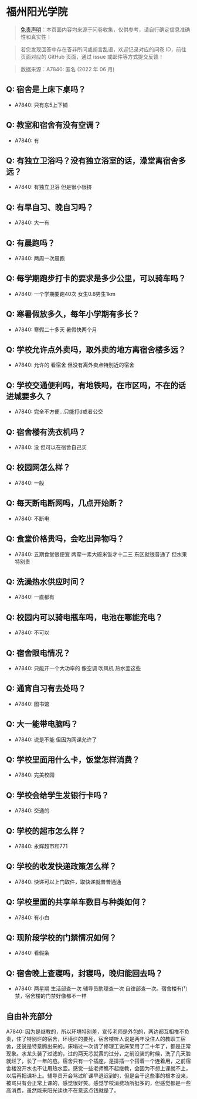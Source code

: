 # 福州阳光学院

> [免责声明](https://colleges.chat/#_3)：本页面内容均来源于问卷收集，仅供参考，请自行确定信息准确性和真实性！

> 若您发现回答中存在答非所问或胡言乱语，欢迎记录对应的问卷 ID，前往页面对应的 GitHub 页面，通过 issue 或邮件等方式提交反馈！

> 数据来源：A7840: 匿名 (2022 年 06 月)

## Q: 宿舍是上床下桌吗？

- A7840: 只有东5上下铺

## Q: 教室和宿舍有没有空调？

- A7840: 有

## Q: 有独立卫浴吗？没有独立浴室的话，澡堂离宿舍多远？

- A7840: 有独立卫浴 但是很小很挤

## Q: 有早自习、晚自习吗？

- A7840: 大一有

## Q: 有晨跑吗？

- A7840: 两周一次晨跑

## Q: 每学期跑步打卡的要求是多少公里，可以骑车吗？

- A7840: 一个学期要跑40次 女生0.8男生1km

## Q: 寒暑假放多久，每年小学期有多长？

- A7840: 寒假二十多天 暑假快两个月

## Q: 学校允许点外卖吗，取外卖的地方离宿舍楼多远？

- A7840: 允许的 看宿舍 但没有离外卖点特别近的宿舍

## Q: 学校交通便利吗，有地铁吗，在市区吗，不在的话进城要多久？

- A7840: 完全不方便...只能打d或者公交

## Q: 宿舍楼有洗衣机吗？

- A7840: 没 但可以在宿舍自己买

## Q: 校园网怎么样？

- A7840: 一般

## Q: 每天断电断网吗，几点开始断？

- A7840: 不断电

## Q: 食堂价格贵吗，会吃出异物吗？

- A7840: 五期食堂很便宜 两荤一素大碗米饭才十二三 东区就很普通了 但水果特别贵

## Q: 洗澡热水供应时间？

- A7840: 一直都有

## Q: 校园内可以骑电瓶车吗，电池在哪能充电？

- A7840: 不可以

## Q: 宿舍限电情况？

- A7840: 只能开一个大功率的 像空调 吹风机 热水壶这些

## Q: 通宵自习有去处吗？

- A7840: 图书馆

## Q: 大一能带电脑吗？

- A7840: 说是不能 但因为网课允许了

## Q: 学校里面用什么卡，饭堂怎样消费？

- A7840: 完美校园

## Q: 学校会给学生发银行卡吗？

- A7840: 交通的

## Q: 学校的超市怎么样？

- A7840: 永辉超市和771

## Q: 学校的收发快递政策怎么样？

- A7840: 快递可以上门取件，取快递就普普通通

## Q: 学校里面的共享单车数目与种类如何？

- A7840: 有小白

## Q: 现阶段学校的门禁情况如何？

- A7840: 看假条

## Q: 宿舍晚上查寝吗，封寝吗，晚归能回去吗？

- A7840: 两星期 生活部查一次 辅导员助理查一次 自律部查一次。宿舍楼有门禁，宿舍楼的门禁好像都不一样

## 自由补充部分

A7840: 因为是继教的，所以环境特别差，宣传老师是外包的，两边都互相推不负责，住了特别烂的宿舍，环境烂的要死，宿舍楼听人说是两年没住人的教职工宿舍，还说是特意腾出来的。床塌过一次请了修理工说床架用了二十年了，都是正常现象。水龙头装了过滤的，过的两天芯就黄的过分，之前没装的时候，洗了几天脸就烂了，长了一年的痘。宿舍只有一个插座，是排插一个搭着一个连着用，之前宿舍楼没开水也不让用热水壶。感觉一些老师瞧不起继教，会因为不想上课就不上，以后再把课补上。辅导员开会骂过旷课早退迟到的，但是会干这些事的根本没来，被骂只有会正常上课的，感觉很好笑。感觉学校消费场所挺多的，但感觉都是一些高消费，虽然能来阳光读也不在意这点钱就是了。
